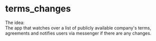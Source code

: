 # terms_changes

The idea:  
The app that watches over a list of publicly available company's terms, agreements and notifies users via messenger if there are any changes.
